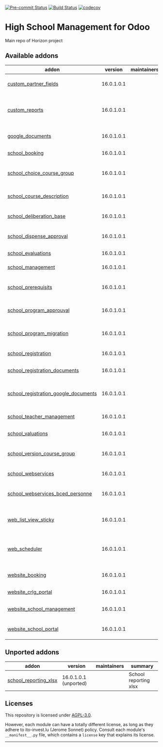 
<!-- /!\ Non OCA Context : Set here the badge of your runbot / runboat instance. -->
[![Pre-commit Status](https://github.com/ito-invest-lu/horizon/actions/workflows/pre-commit.yml/badge.svg?branch=16.0)](https://github.com/ito-invest-lu/horizon/actions/workflows/pre-commit.yml?query=branch%3A16.0)
[![Build Status](https://github.com/ito-invest-lu/horizon/actions/workflows/test.yml/badge.svg?branch=16.0)](https://github.com/ito-invest-lu/horizon/actions/workflows/test.yml?query=branch%3A16.0)
[![codecov](https://codecov.io/gh/ito-invest-lu/horizon/branch/16.0/graph/badge.svg)](https://codecov.io/gh/ito-invest-lu/horizon)
<!-- /!\ Non OCA Context : Set here the badge of your translation instance. -->

<!-- /!\ do not modify above this line -->

# High School Management for Odoo

Main repo of Horizon project

<!-- /!\ do not modify below this line -->

<!-- prettier-ignore-start -->

[//]: # (addons)

Available addons
----------------
addon | version | maintainers | summary
--- | --- | --- | ---
[custom_partner_fields](custom_partner_fields/) | 16.0.1.0.1 |  | Custom Partner Fields
[custom_reports](custom_reports/) | 16.0.1.0.1 |  | This module adds custom reports that canbe printed
[google_documents](google_documents/) | 16.0.1.0.1 |  | Google Documents Mixin
[school_booking](school_booking/) | 16.0.1.0.1 |  | School Booking
[school_choice_course_group](school_choice_course_group/) | 16.0.1.0.1 |  | School choice course group
[school_course_description](school_course_description/) | 16.0.1.0.1 |  | School course description
[school_deliberation_base](school_deliberation_base/) | 16.0.1.0.1 |  | School deliberation base
[school_dispense_approval](school_dispense_approval/) | 16.0.1.0.1 |  | School dispense approval
[school_evaluations](school_evaluations/) | 16.0.1.0.1 |  | School evaluations
[school_management](school_management/) | 16.0.1.0.1 |  | School management
[school_prerequisits](school_prerequisits/) | 16.0.1.0.1 |  | School pre and co requisits management
[school_program_approuval](school_program_approuval/) | 16.0.1.0.1 |  | School program approuval
[school_program_migration](school_program_migration/) | 16.0.1.0.1 |  | School Program Migration Tools
[school_registration](school_registration/) | 16.0.1.0.1 |  | School registration
[school_registration_documents](school_registration_documents/) | 16.0.1.0.1 |  | School registration documents
[school_registration_google_documents](school_registration_google_documents/) | 16.0.1.0.1 |  | School registration google documents
[school_teacher_management](school_teacher_management/) | 16.0.1.0.1 |  | School Teacher Management
[school_valuations](school_valuations/) | 16.0.1.0.1 |  | School valuations
[school_version_course_group](school_version_course_group/) | 16.0.1.0.1 |  | School version course group
[school_webservices](school_webservices/) | 16.0.1.0.1 |  | School webservices
[school_webservices_bced_personne](school_webservices_bced_personne/) | 16.0.1.0.1 |  | School webservices BCED Personne
[web_list_view_sticky](web_list_view_sticky/) | 16.0.1.0.1 |  | Web List View Fixed Table Header
[web_scheduler](web_scheduler/) | 16.0.1.0.1 |  | Web Scheduler using FullCalendar extension
[website_booking](website_booking/) | 16.0.1.0.1 |  | Website Booking Interface
[website_crlg_portal](website_crlg_portal/) | 16.0.1.0.1 |  | Website CRLG Portal
[website_school_management](website_school_management/) | 16.0.1.0.1 |  | Website Program Access
[website_school_portal](website_school_portal/) | 16.0.1.0.1 |  | Website School Portal


Unported addons
---------------
addon | version | maintainers | summary
--- | --- | --- | ---
[school_reporting_xlsx](school_reporting_xlsx/) | 16.0.1.0.1 (unported) |  | School reporting xlsx

[//]: # (end addons)

<!-- prettier-ignore-end -->

## Licenses

This repository is licensed under [AGPL-3.0](LICENSE).

However, each module can have a totally different license, as long as they adhere to ito-invest.lu (Jerome Sonnet)
policy. Consult each module's `__manifest__.py` file, which contains a `license` key
that explains its license.

----
<!-- /!\ Non OCA Context : Set here the full description of your organization. -->
